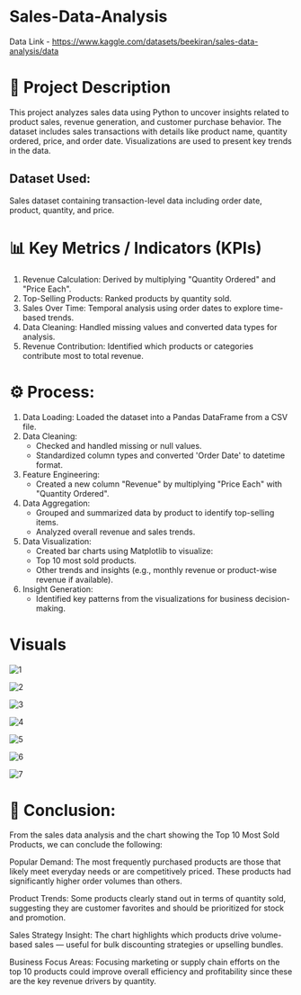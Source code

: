 # Sales-Data-Analysis

Data Link - https://www.kaggle.com/datasets/beekiran/sales-data-analysis/data

# 📌  Project Description

This project analyzes sales data using Python to uncover insights related to product sales, revenue generation, and customer purchase behavior. 
The dataset includes sales transactions with details like product name, quantity ordered, price, and order date. Visualizations are used to present key trends in the data.

## Dataset Used:
Sales dataset containing transaction-level data including order date, product, quantity, and price.

# 📊 Key Metrics / Indicators (KPIs)

1. Revenue Calculation: Derived by multiplying "Quantity Ordered" and "Price Each".
2. Top-Selling Products: Ranked products by quantity sold.
3. Sales Over Time: Temporal analysis using order dates to explore time-based trends.
4. Data Cleaning: Handled missing values and converted data types for analysis.
5. Revenue Contribution: Identified which products or categories contribute most to total revenue.


# ⚙️ Process:

1. Data Loading: Loaded the dataset into a Pandas DataFrame from a CSV file.
2. Data Cleaning:
   - Checked and handled missing or null values.
   - Standardized column types and converted 'Order Date' to datetime format.
3. Feature Engineering:
   - Created a new column "Revenue" by multiplying "Price Each" with "Quantity Ordered".
4. Data Aggregation:
   - Grouped and summarized data by product to identify top-selling items.
   - Analyzed overall revenue and sales trends.
5. Data Visualization:
   - Created bar charts using Matplotlib to visualize:
   - Top 10 most sold products.
   - Other trends and insights (e.g., monthly revenue or product-wise revenue if available).
6. Insight Generation:
   - Identified key patterns from the visualizations for business decision-making.
     
# Visuals

![1](https://github.com/user-attachments/assets/07bab319-6aa0-43b5-84b2-d396e1bf16ac)


![2](https://github.com/user-attachments/assets/4f570979-f893-439c-8e3a-175993330230)


![3](https://github.com/user-attachments/assets/1878d77b-8abf-482c-8efd-9750c38b7fa1)


![4](https://github.com/user-attachments/assets/3dbbbbe1-31b1-4433-82d0-c7de6a5245f7)


![5](https://github.com/user-attachments/assets/27921646-88aa-4629-bf8d-ba82438f695b)


![6](https://github.com/user-attachments/assets/1ce96760-6156-4309-9089-23b5107dbd7b)


![7](https://github.com/user-attachments/assets/aa52c3df-75eb-430a-a727-22d74d95e52b)


# 🧠 Conclusion:

From the sales data analysis and the chart showing the Top 10 Most Sold Products, we can conclude the following:

Popular Demand: The most frequently purchased products are those that likely meet everyday needs or are competitively priced. These products had significantly higher order volumes than others.

Product Trends: Some products clearly stand out in terms of quantity sold, suggesting they are customer favorites and should be prioritized for stock and promotion.

Sales Strategy Insight: The chart highlights which products drive volume-based sales — useful for bulk discounting strategies or upselling bundles.

Business Focus Areas: Focusing marketing or supply chain efforts on the top 10 products could improve overall efficiency and profitability since these are the key revenue drivers by quantity.
